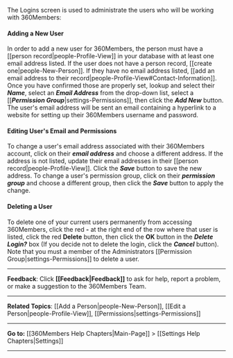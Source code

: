 The Logins screen is used to administrate the users who will be working
with 360Members: 

#### Adding a New User

In order to add a new user for 360Members, the person must have a
[[person record|people-Profile-View]] in your database with at least
one email address listed. If the user does not have a person record,
[[create one|people-New-Person]]. If they have no email address
listed, [[add an email address to their
record|people-Profile-View#Contact-Information]]. Once you have
confirmed those are properly set, lookup and select their ***Name***,
select an ***Email Address*** from the drop-down list, select a
[[***Permission Group***|settings-Permissions]], then click the ***Add
New*** button. The user's email address will be sent an email containing
a hyperlink to a website for setting up their 360Members username and
password.

#### Editing User's Email and Permissions

To change a user's email address associated with their 360Members
account, click on their ***email address*** and choose a different
address. If the address is not listed, update their email addresses in
their [[person record|people-Profile-View]]. Click the ***Save***
button to save the new address. To change a user's permission group,
click on their ***permission group*** and choose a different group, then
click the ***Save*** button to apply the change.

#### Deleting a User

To delete one of your current users permanently from accessing
360Members, click the red **-** at the right end of the row where that
user is listed, click the red **Delete** button, then click the **OK**
button in the ***Delete Login?*** box (If you decide not to delete the
login, click the ***Cancel*** button). Note that you must a member of
the Administrators [[Permission Group|settings-Permissions]] to delete
a user.

* * * * *

**Feedback**: Click **[[Feedback|Feedback]]** to ask for help, report a problem, or
make a suggestion to the 360Members Team.

* * * * *

**Related Topics**: [[Add a Person|people-New-Person]], [[Edit a
Person|people-Profile-View]],
[[Permissions|settings-Permissions]]

* * * * *

**Go to:** [[360Members Help Chapters|Main-Page]] \> [[Settings Help
Chapters|Settings]]

* * * * *
